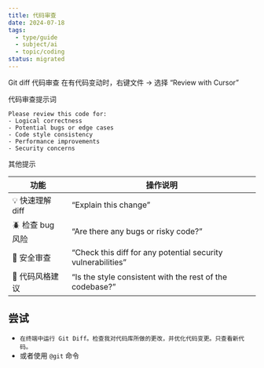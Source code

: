 ```yaml
---
title: 代码审查
date: 2024-07-18
tags:
  - type/guide
  - subject/ai
  - topic/coding
status: migrated
---
```



Git diff 代码审查
在有代码变动时，右键文件 → 选择 “Review with Cursor”

代码审查提示词
```
Please review this code for:
- Logical correctness
- Potential bugs or edge cases
- Code style consistency
- Performance improvements
- Security concerns
```

其他提示

| **功能**       | **操作说明**                                                     |
| ------------ | ------------------------------------------------------------ |
| 💡 快速理解 diff | “Explain this change”                                        |
| 🪲 检查 bug 风险 | “Are there any bugs or risky code?”                          |
| 🔐 安全审查      | “Check this diff for any potential security vulnerabilities” |
| 🧹 代码风格建议    | “Is the style consistent with the rest of the codebase?”     |
## 尝试
- `在终端中运行 Git Diff。检查我对代码库所做的更改，并优化代码变更。只查看新代码。`
- 或者使用 `@git` 命令
